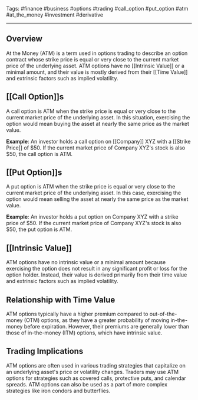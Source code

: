 Tags: #finance #business #options #trading #call_option #put_option #atm #at_the_money #investment #derivative

---

## Overview

At the Money (ATM) is a term used in options trading to describe an option contract whose strike price is equal or very close to the current market price of the underlying asset. ATM options have no [[Intrinsic Value]] or a minimal amount, and their value is mostly derived from their [[Time Value]] and extrinsic factors such as implied volatility.

## [[Call Option]]s

A call option is ATM when the strike price is equal or very close to the current market price of the underlying asset. In this situation, exercising the option would mean buying the asset at nearly the same price as the market value.

**Example**: An investor holds a call option on [[Company]] XYZ with a [[Strike Price]] of $50. If the current market price of Company XYZ's stock is also $50, the call option is ATM.

## [[Put Option]]s

A put option is ATM when the strike price is equal or very close to the current market price of the underlying asset. In this case, exercising the option would mean selling the asset at nearly the same price as the market value.

**Example**: An investor holds a put option on Company XYZ with a strike price of $50. If the current market price of Company XYZ's stock is also $50, the put option is ATM.

## [[Intrinsic Value]]

ATM options have no intrinsic value or a minimal amount because exercising the option does not result in any significant profit or loss for the option holder. Instead, their value is derived primarily from their time value and extrinsic factors such as implied volatility.

## Relationship with Time Value

ATM options typically have a higher premium compared to out-of-the-money (OTM) options, as they have a greater probability of moving in-the-money before expiration. However, their premiums are generally lower than those of in-the-money (ITM) options, which have intrinsic value.

## Trading Implications

ATM options are often used in various trading strategies that capitalize on an underlying asset's price or volatility changes. Traders may use ATM options for strategies such as covered calls, protective puts, and calendar spreads. ATM options can also be used as a part of more complex strategies like iron condors and butterflies.